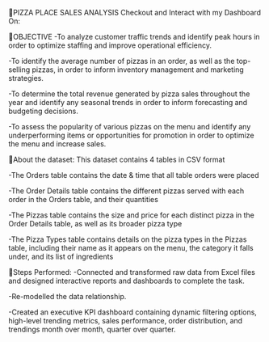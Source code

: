 🍕PIZZA PLACE SALES ANALYSIS
Checkout and Interact with my Dashboard On:

🎯OBJECTIVE
-To analyze customer traffic trends and identify peak hours in order to optimize staffing and improve operational efficiency.

-To identify the average number of pizzas in an order, as well as the top-selling pizzas, in order to inform inventory management and marketing strategies.

-To determine the total revenue generated by pizza sales throughout the year and identify any seasonal trends in order to inform forecasting and budgeting decisions.

-To assess the popularity of various pizzas on the menu and identify any underperforming items or opportunities for promotion in order to optimize the menu and increase sales.

📰About the dataset:
This dataset contains 4 tables in CSV format

-The Orders table contains the date & time that all table orders were placed

-The Order Details table contains the different pizzas served with each order in the Orders table, and their quantities

-The Pizzas table contains the size and price for each distinct pizza in the Order Details table, as well as its broader pizza type

-The Pizza Types table contains details on the pizza types in the Pizzas table, including their name as it appears on the menu, the category it falls under, and its list of ingredients

📝Steps Performed:
-Connected and transformed raw data from Excel files and designed interactive reports and dashboards to complete the task.

-Re-modelled the data relationship.

-Created an executive KPI dashboard containing dynamic filtering options, high-level trending metrics, sales performance, order distribution, and trendings month over month, quarter over quarter.
